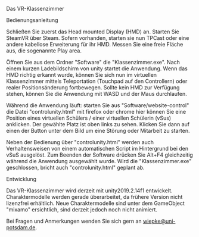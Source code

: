Das VR-Klassenzimmer

Bedienungsanleitung 

Schließen Sie zuerst das Head mounted Display (HMD) an. 
Starten Sie SteamVR über Steam.
Sofern vorhanden, starten sie nun TPCast oder eine andere kabellose Erweiterung für ihr HMD.
Messen Sie eine freie Fläche aus, die sogenannte Play area.


Öffnen Sie aus dem Ordner "Software" die "Klassenzimmer.exe".
Nach einem kurzen Ladebildschirm von unity startet die Anwendung.
Wenn das HMD richtig erkannt wurde, können Sie sich nun im virtuellen Klassenzimmer mittels Teleportation (Touchpad auf den Controllern) oder realer Positionsänderung fortbewegen.
Sollte kein HMD zur Verfügung stehen, können Sie die Anwendung mit WASD und der Maus durchlaufen.

Während die Anwendung läuft: starten Sie aus "Software/website-control" die Datei "controlunity.html" mit firefox oder chrome
hier können Sie eine Position eines virtuellen Schülers / einer virtuellen Schülerin (vSus) anklicken. Der gewählte Platz ist oben links zu sehen.
Klicken Sie dann auf einen der Button unter dem Bild um eine Störung oder Mitarbeit zu starten.

Neben der Bedienung über "controlunity.html" werden auch Verhaltensweisen von einem automatischen Script im Hintergrund bei den vSuS ausgelöst.
Zum Beenden der Software drücken Sie Alt+F4 gleichzeitig während die Anwendung ausgewählt wurde.
Wird die "Klassenzimmer.exe" geschlossen, bricht auch "controlunity.html" geplant ab.



Entwicklung

Das VR-Klassenzimmer wird derzeit mit unity2019.2.14f1 entwickelt. 
Charaktermodelle werden gerade überarbeitet, da frühere Version nicht lizenzfrei erhältlich.
Neue Charaktermodelle sind unter dem GameObject "mixamo" ersichtlich, sind derzeit jedoch noch nicht animiert.



Bei Fragen und Anmerkungen wenden Sie sich gern an wiepke@uni-potsdam.de.